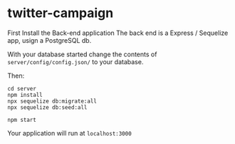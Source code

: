 # twitter-campaign

First Install the Back-end application 
The back end is a Express / Sequelize app, usign a PostgreSQL db.

With your database started
change the contents of `server/config/config.json/` to your database.

Then:
```
cd server
npm install 
npx sequelize db:migrate:all
npx sequelize db:seed:all

npm start
```

Your application will run at `localhost:3000`
